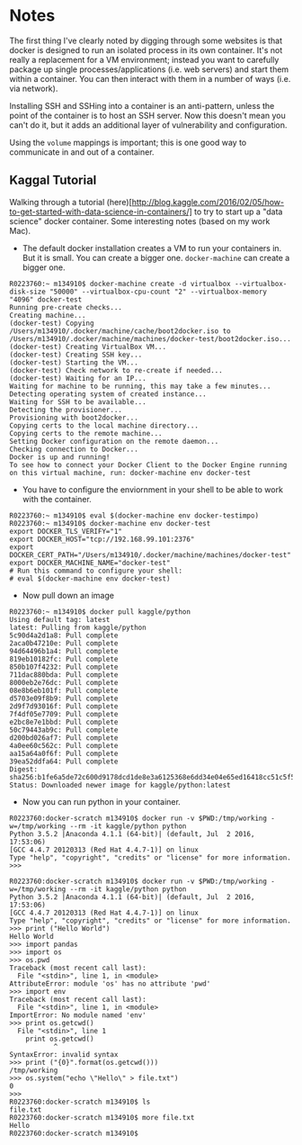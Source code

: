 # Notes

The first thing I've clearly noted by digging through some websites is that docker is designed to run an isolated process in its own container. It's not really a replacement for a VM environment; instead you want to carefully package up single processes/applications (i.e. web servers) and start them within a container. You can then interact with them in a number of ways (i.e. via network).

Installing SSH and SSHing into a container is an anti-pattern, unless the point of the container is to host an SSH server. Now this doesn't mean you can't do it, but it adds an additional layer of vulnerability and configuration.

Using the `volume` mappings is important; this is one good way to communicate in and out of a container.


## Kaggal Tutorial
Walking through a tutorial (here)[http://blog.kaggle.com/2016/02/05/how-to-get-started-with-data-science-in-containers/] to try to start up a "data science" docker container. Some interesting notes (based on my work Mac).

- The default docker installation creates a VM to run your containers in. But it is small. You can create a bigger one. `docker-machine` can create a bigger one.

~~~
R0223760:~ m134910$ docker-machine create -d virtualbox --virtualbox-disk-size "50000" --virtualbox-cpu-count "2" --virtualbox-memory "4096" docker-test
Running pre-create checks...
Creating machine...
(docker-test) Copying /Users/m134910/.docker/machine/cache/boot2docker.iso to /Users/m134910/.docker/machine/machines/docker-test/boot2docker.iso...
(docker-test) Creating VirtualBox VM...
(docker-test) Creating SSH key...
(docker-test) Starting the VM...
(docker-test) Check network to re-create if needed...
(docker-test) Waiting for an IP...
Waiting for machine to be running, this may take a few minutes...
Detecting operating system of created instance...
Waiting for SSH to be available...
Detecting the provisioner...
Provisioning with boot2docker...
Copying certs to the local machine directory...
Copying certs to the remote machine...
Setting Docker configuration on the remote daemon...
Checking connection to Docker...
Docker is up and running!
To see how to connect your Docker Client to the Docker Engine running on this virtual machine, run: docker-machine env docker-test
~~~

- You have to configure the enviornment in your shell to be able to work with the container.

~~~
R0223760:~ m134910$ eval $(docker-machine env docker-testimpo)
R0223760:~ m134910$ docker-machine env docker-test
export DOCKER_TLS_VERIFY="1"
export DOCKER_HOST="tcp://192.168.99.101:2376"
export DOCKER_CERT_PATH="/Users/m134910/.docker/machine/machines/docker-test"
export DOCKER_MACHINE_NAME="docker-test"
# Run this command to configure your shell: 
# eval $(docker-machine env docker-test)
~~~

- Now pull down an image

~~~
R0223760:~ m134910$ docker pull kaggle/python
Using default tag: latest
latest: Pulling from kaggle/python
5c90d4a2d1a8: Pull complete 
2aca0b47210e: Pull complete 
94d64496b1a4: Pull complete 
819eb10182fc: Pull complete 
850b107f4232: Pull complete 
711dac880bda: Pull complete 
8000eb2e76dc: Pull complete 
08e8b6eb101f: Pull complete 
d5703e09f8b9: Pull complete 
2d9f7d93016f: Pull complete 
7f4df05e7709: Pull complete 
e2bc8e7e1bbd: Pull complete 
50c79443ab9c: Pull complete 
d200bd026af7: Pull complete 
4a0ee60c562c: Pull complete 
aa15a64a0f6f: Pull complete 
39ea52ddfa64: Pull complete 
Digest: sha256:b1fe6a5de72c600d9178dcd1de8e3a6125368e6dd34e04e65ed16418cc51c5f5
Status: Downloaded newer image for kaggle/python:latest
~~~

- Now you can run python in your container.

~~~
R0223760:docker-scratch m134910$ docker run -v $PWD:/tmp/working -w=/tmp/working --rm -it kaggle/python python
Python 3.5.2 |Anaconda 4.1.1 (64-bit)| (default, Jul  2 2016, 17:53:06) 
[GCC 4.4.7 20120313 (Red Hat 4.4.7-1)] on linux
Type "help", "copyright", "credits" or "license" for more information.
>>> 
~~~

~~~
R0223760:docker-scratch m134910$ docker run -v $PWD:/tmp/working -w=/tmp/working --rm -it kaggle/python python
Python 3.5.2 |Anaconda 4.1.1 (64-bit)| (default, Jul  2 2016, 17:53:06) 
[GCC 4.4.7 20120313 (Red Hat 4.4.7-1)] on linux
Type "help", "copyright", "credits" or "license" for more information.
>>> print ("Hello World")
Hello World
>>> import pandas
>>> import os
>>> os.pwd
Traceback (most recent call last):
  File "<stdin>", line 1, in <module>
AttributeError: module 'os' has no attribute 'pwd'
>>> import env
Traceback (most recent call last):
  File "<stdin>", line 1, in <module>
ImportError: No module named 'env'
>>> print os.getcwd()
  File "<stdin>", line 1
    print os.getcwd()
           ^
SyntaxError: invalid syntax
>>> print ("{0}".format(os.getcwd()))
/tmp/working
>>> os.system("echo \"Hello\" > file.txt")
0
>>> 
R0223760:docker-scratch m134910$ ls
file.txt
R0223760:docker-scratch m134910$ more file.txt
Hello
R0223760:docker-scratch m134910$
~~~

